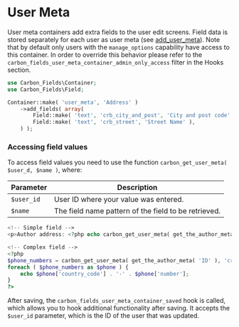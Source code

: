 # User Meta

User meta containers add extra fields to the user edit screens. Field data is stored separately for each user as user meta (see [add_user_meta](https://developer.wordpress.org/reference/functions/add_user_meta/)).
Note that by default only users with the `manage_options` capability have access to this container. In order to override this behavior please refer to the `carbon_fields_user_meta_container_admin_only_access` filter in the Hooks section.

```php
use Carbon_Fields\Container;
use Carbon_Fields\Field;

Container::make( 'user_meta', 'Address' )
    ->add_fields( array(
        Field::make( 'text', 'crb_city_and_post', 'City and post code' ),
        Field::make( 'text', 'crb_street', 'Street Name' ),
    ) );
```

### Accessing field values

To access field values you need to use the function `carbon_get_user_meta( $user_d, $name )`, where:

| Parameter            | Description                                                                         |
| -------------------- | ----------------------------------------------------------------------------------- |
| `$user_id`           | User ID where your value was entered.                                               |
| `$name`              | The field name pattern of the field to be retrieved.                                              |

```php
<!-- Simple field -->
<p>Author address: <?php echo carbon_get_user_meta( get_the_author_meta( 'ID' ), 'crb_street' ); ?></p>

<!-- Complex field -->
<?php 
$phone_numbers = carbon_get_user_meta( get_the_author_meta( 'ID' ), 'crb_phone_numbers' );
foreach ( $phone_numbers as $phone ) {
    echo $phone['country_code'] . '-' . $phone['number'];
}
?>
```

After saving, the `carbon_fields_user_meta_container_saved` hook is called, which allows you to hook additional functionality after saving. It accepts the `$user_id` parameter, which is the ID of the user that was updated.
